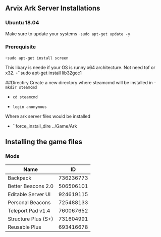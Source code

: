 ## Arvix Ark Server Installations

### Ubuntu 18.04
Make sure to update your systems
-```sudo apt-get update -y```



### Prerequisite 
-``sudo apt-get install screen ``

This libary is neede if your OS is runny x64 architecture. Not need tof or x32.
-``sudo apt-get install lib32gcc1

##Directiry
Create a new directory where steamcmd will be installed in
-``mkdir steamcmd``

- ``cd steamcmd``

- ``login anonymous``

Where ark server files would be installed
- ``force_install_dire ../Game/Ark

Installing the game files
- 








### Mods
| Name                |      ID         | 
|---------------------|:---------------:|
| Backpack            |     736236773   | 
| Better Beacons 2.0  |     506506101   |
| Editable Server UI  |     924619115   |
| Personal Beacons    |     725488133   |
| Teleport Pad v1.4   |     760067652   |
| Structure Plus (S+) |     731604991   |
| Reusable Plus       |     693416678   |
